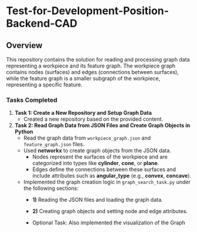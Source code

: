 # Test-for-Development-Position-Backend-CAD
## Overview
This repository contains the solution for reading and processing graph data representing a workpiece and its feature graph. The workpiece graph contains nodes (surfaces) and edges (connections between surfaces), while the feature graph is a smaller subgraph of the workpiece, representing a specific feature.
### Tasks Completed
1. **Task 1: Create a New Repository and Setup Graph Data**
   - Created a new repository based on the provided content.
2. **Task 2: Read Graph Data from JSON Files and Create Graph Objects in Python**
   - Read the graph data from `workpiece_graph.json` and `feature_graph.json` files.
   - Used **networkx** to create graph objects from the JSON data.
     - Nodes represent the surfaces of the workpiece and are categorized into types like **cylinder**, **cone**, or **plane**.
     - Edges define the connections between these surfaces and include attributes such as **angular_type** (e.g., **convex**, **concave**).
   - Implemented the graph creation logic in `graph_search_task.py` under the following sections:
     - **1)** Reading the JSON files and loading the graph data.
     - **2)** Creating graph objects and setting node and edge attributes.
    
     - Optional Task: Also implemented the visualization of the Graph

